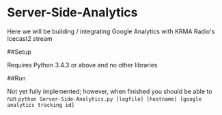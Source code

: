 # Server-Side-Analytics
Here we will be building / integrating Google Analytics with KRMA Radio's Icecast2 stream

##Setup

Requires Python 3.4.3 or above and no other libraries

##Run

Not yet fully implemented; however, when finished you should be able to run `python Server-Side-Analytics.py [logfile] [hostname] [google analytics tracking id]`